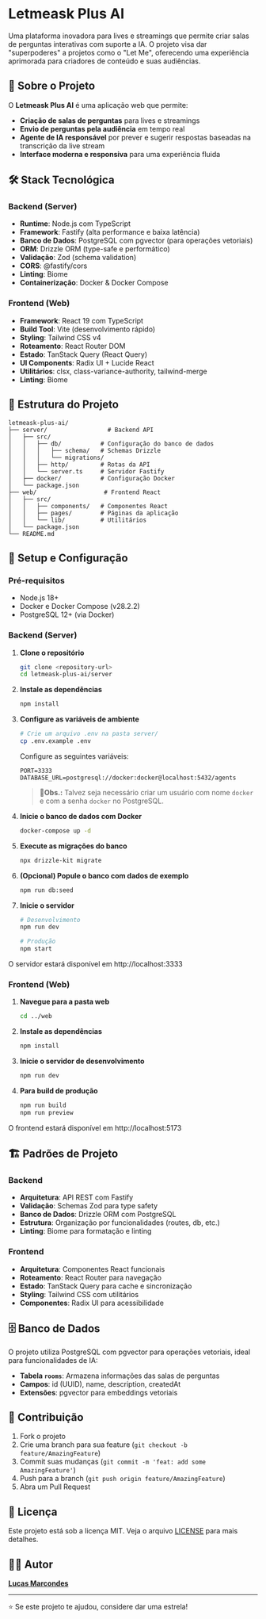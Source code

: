 # Letmeask Plus AI

Uma plataforma inovadora para lives e streamings que permite criar salas de perguntas interativas com suporte a IA. O projeto visa dar "superpoderes" a projetos como o "Let Me", oferecendo uma experiência aprimorada para criadores de conteúdo e suas audiências.

## 🚀 Sobre o Projeto

O **Letmeask Plus AI** é uma aplicação web que permite:

- **Criação de salas de perguntas** para lives e streamings
- **Envio de perguntas pela audiência** em tempo real
- **Agente de IA responsável** por prever e sugerir respostas baseadas na transcrição da live stream
- **Interface moderna e responsiva** para uma experiência fluida

## 🛠️ Stack Tecnológica

### Backend (Server)

- **Runtime**: Node.js com TypeScript
- **Framework**: Fastify (alta performance e baixa latência)
- **Banco de Dados**: PostgreSQL com pgvector (para operações vetoriais)
- **ORM**: Drizzle ORM (type-safe e performático)
- **Validação**: Zod (schema validation)
- **CORS**: @fastify/cors
- **Linting**: Biome
- **Containerização**: Docker & Docker Compose

### Frontend (Web)

- **Framework**: React 19 com TypeScript
- **Build Tool**: Vite (desenvolvimento rápido)
- **Styling**: Tailwind CSS v4
- **Roteamento**: React Router DOM
- **Estado**: TanStack Query (React Query)
- **UI Components**: Radix UI + Lucide React
- **Utilitários**: clsx, class-variance-authority, tailwind-merge
- **Linting**: Biome

## 📁 Estrutura do Projeto

```
letmeask-plus-ai/
├── server/                 # Backend API
│   ├── src/
│   │   ├── db/           # Configuração do banco de dados
│   │   │   ├── schema/   # Schemas Drizzle
│   │   │   └── migrations/
│   │   ├── http/         # Rotas da API
│   │   └── server.ts     # Servidor Fastify
│   ├── docker/           # Configuração Docker
│   └── package.json
├── web/                   # Frontend React
│   ├── src/
│   │   ├── components/   # Componentes React
│   │   ├── pages/        # Páginas da aplicação
│   │   └── lib/          # Utilitários
│   └── package.json
└── README.md
```

## 🚀 Setup e Configuração

### Pré-requisitos

- Node.js 18+ 
- Docker e Docker Compose (v28.2.2)
- PostgreSQL 12+ (via Docker)

### Backend (Server)

1. **Clone o repositório**
   ```bash
   git clone <repository-url>
   cd letmeask-plus-ai/server
   ```

2. **Instale as dependências**
   ```bash
   npm install
   ```

3. **Configure as variáveis de ambiente**
   ```bash
   # Crie um arquivo .env na pasta server/
   cp .env.example .env
   ```
   
   Configure as seguintes variáveis:
   ```env
   PORT=3333
   DATABASE_URL=postgresql://docker:docker@localhost:5432/agents
   ```
   > 📌**Obs.:** Talvez seja necessário criar um usuário com nome `docker` e com a senha `docker` no PostgreSQL.

4. **Inicie o banco de dados com Docker**
   ```bash
   docker-compose up -d
   ```

5. **Execute as migrações do banco**
   ```bash
   npx drizzle-kit migrate
   ```

6. **(Opcional) Popule o banco com dados de exemplo**
    ```bash
    npm run db:seed
    ```


7. **Inicie o servidor**
   ```bash
   # Desenvolvimento
   npm run dev
   
   # Produção
   npm start
   ```

O servidor estará disponível em http://localhost:3333

### Frontend (Web)

1. **Navegue para a pasta web**
   ```bash
   cd ../web
   ```

2. **Instale as dependências**
   ```bash
   npm install
   ```

3. **Inicie o servidor de desenvolvimento**
   ```bash
   npm run dev
   ```

4. **Para build de produção**
   ```bash
   npm run build
   npm run preview
   ```

O frontend estará disponível em http://localhost:5173

## 🏗️ Padrões de Projeto

### Backend

- **Arquitetura**: API REST com Fastify
- **Validação**: Schemas Zod para type safety
- **Banco de Dados**: Drizzle ORM com PostgreSQL
- **Estrutura**: Organização por funcionalidades (routes, db, etc.)
- **Linting**: Biome para formatação e linting

### Frontend

- **Arquitetura**: Componentes React funcionais
- **Roteamento**: React Router para navegação
- **Estado**: TanStack Query para cache e sincronização
- **Styling**: Tailwind CSS com utilitários
- **Componentes**: Radix UI para acessibilidade

## 🗄️ Banco de Dados

O projeto utiliza PostgreSQL com pgvector para operações vetoriais, ideal para funcionalidades de IA:

- **Tabela `rooms`**: Armazena informações das salas de perguntas
- **Campos**: id (UUID), name, description, createdAt
- **Extensões**: pgvector para embeddings vetoriais

## 🤝 Contribuição

1. Fork o projeto
2. Crie uma branch para sua feature (`git checkout -b feature/AmazingFeature`)
3. Commit suas mudanças (`git commit -m 'feat: add some AmazingFeature'`)
4. Push para a branch (`git push origin feature/AmazingFeature`)
5. Abra um Pull Request

## 📄 Licença

Este projeto está sob a licença MIT. Veja o arquivo [LICENSE](LICENSE) para mais detalhes.

## 👨‍💻 Autor

**[Lucas Marcondes](https://github.com/Lucas-RM)**

---

⭐ Se este projeto te ajudou, considere dar uma estrela!
